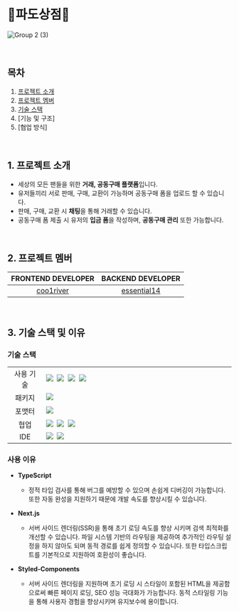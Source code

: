 <h1>🌊파도상점🌊</h1>

![Group 2 (3)](https://github.com/coo1river/PadoStore/assets/122965945/5fe9b7ca-54e5-4d0f-b466-068e56710d98)


<br>

## 목차

1. [프로젝트 소개](#intro)
2. [프로젝트 멤버](#team)
3. [기술 스택](#technology-stack)
4. [기능 및 구조]
5. [협업 방식]

<br>

## <span id="intro">1. 프로젝트 소개</span>

- 세상의 모든 팬들을 위한 **거래, 공동구매 플랫폼**입니다.
- 유저들끼리 서로 판매, 구매, 교환이 가능하며 공동구매 폼을 업로드 할 수 있습니다.
- 판매, 구매, 교환 시 **채팅**을 통해 거래할 수 있습니다.
- 공동구매 폼 제출 시 유저의 **입금 폼**을 작성하며, **공동구매 관리** 또한 가능합니다.

<br>

## <span id="team">2. 프로젝트 멤버

| **FRONTEND DEVELOPER** | **BACKEND DEVELOPER** |
| :---------------------:| :-------------------: |
| [coo1river](https://github.com/coo1river) | [essential14](https://github.com/essential14) |


	
<br>

## <span id="technology-stack">3. 기술 스택 및 이유

### 기술 스택

<table>
	<tr>
		<td align="center" width="100px">사용 기술</td>
		<td width="800px">
      <img src="https://img.shields.io/badge/TypeScript-3178C6?style=for-the-badge&logo=TypeScript&logoColor=white"/>&nbsp
		<img src="https://img.shields.io/badge/Next.js-000000?style=for-the-badge&logo=Next.js&logoColor=white"/>&nbsp
		<img src="https://img.shields.io/badge/Zustand-ebc334?style=for-the-badge&logo=Zustand&logoColor=white"/>&nbsp
		<img src="https://img.shields.io/badge/styled--components-DB7093?style=for-the-badge&logo=styled-components&logoColor=white"/>&nbsp
		</td>
	</tr>
	<tr>
		<td align="center">패키지</td>
		<td>
			<img src="https://img.shields.io/badge/npm-CB3837?style=for-the-badge&logo=NPM&logoColor=ffffff"/>&nbsp
		</td>
	</tr>
	<tr>
		<td align="center">포맷터</td>
		<td>
			<img src="https://img.shields.io/badge/Prettier-373338?style=for-the-badge&logo=Prettier&logoColor=ffffff"/>&nbsp
		</td>
	</tr>
	<tr>
		<td align="center">협업</td>
		<td>
			<img src="https://img.shields.io/badge/GitHub-181717?style=for-the-badge&logo=GitHub&logoColor=white"/>&nbsp
			<img src="https://img.shields.io/badge/Notion-5a5d69?style=for-the-badge&logo=Notion&logoColor=white"/>&nbsp
			<img src="https://img.shields.io/badge/Discord-4263f5?style=for-the-badge&logo=Discord&logoColor=white"/>&nbsp
		</td>
	<tr>
		<td align="center">IDE</td>
		<td>
		<img src="https://img.shields.io/badge/VSCode-007ACC?style=for-the-badge&logo=Visual%20Studio%20Code&logoColor=white"/>&nbsp
    <img src="https://img.shields.io/badge/IntelliJ IDEA-000000?style=for-the-badge&logo=intellijidea&logoColor=white"/>&nbsp
	</tr>
</table>

### 사용 이유
- **TypeScript**
  - 정적 타입 검사를 통해 버그를 예방할 수 있으며 손쉽게 디버깅이 가능합니다. 또한 자동 완성을 지원하기 때문에 개발 속도를 향상시킬 수 있습니다.
  
- **Next.js**
  - 서버 사이드 렌더링(SSR)을 통해 초기 로딩 속도를 향상 시키며 검색 최적화를 개선할 수 있습니다. 파일 시스템 기반의 라우팅을 제공하여 추가적인 라우팅 설정을 하지 않아도 되며 동적 경로를 쉽게 정의할 수 있습니다. 또한 타입스크립트를 기본적으로 지원하여 호환성이 좋습니다.

- **Styled-Components**
  - 서버 사이드 렌더링을 지원하며 초기 로딩 시 스타일이 포함된 HTML을 제공함으로써 빠른 페이지 로딩, SEO 성능 극대화가 가능합니다. 동적 스타일링 기능을 통해 사용자 경험을 향상시키며 유지보수에 용이합니다.
